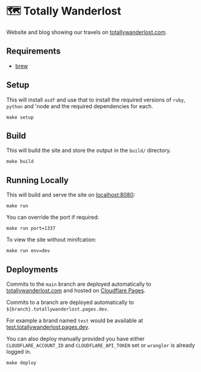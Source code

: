 # 🗺 Totally Wanderlost

Website and blog showing our travels on [totallywanderlost.com](https://totallywanderlost.com).

## Requirements

- [brew](https://brew.sh)

## Setup

This will install `asdf` and use that to install the required versions
of `ruby`, `python` and 'node and the required dependencies for each.

    make setup

## Build

This will build the site and store the output in the `build/` directory.

    make build

## Running Locally

This will build and serve the site on [localhost:8080](http://localhost:8080):

    make run

You can override the port if required:

    make run port=1337

To view the site without minifcation:

    make run env=dev

## Deployments

Commits to the `main` branch are deployed automatically to [totallywanderlost.com](https://totallywanderlost.com) and hosted on [Cloudflare Pages](https://pages.cloudflare.com/).

Commits to a branch are deployed automatically to `${branch}.totallywanderlost.pages.dev`.

For example a brand named `test` would be available at [test.totallywanderlost.pages.dev](https://test.totallywanderlost.pages.dev).

You can also deploy manually provided you have either `CLOUDFLARE_ACCOUNT_ID` and
`CLOUDFLARE_API_TOKEN` set or `wrangler` is already logged in.

    make deploy
